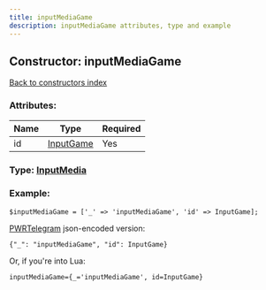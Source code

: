 ```yaml
---
title: inputMediaGame
description: inputMediaGame attributes, type and example
---
```

## Constructor: inputMediaGame  
[Back to constructors index](index.md)



### Attributes:

| Name     |    Type       | Required |
|----------|---------------|----------|
|id|[InputGame](../types/InputGame.md) | Yes|



### Type: [InputMedia](../types/InputMedia.md)


### Example:

```
$inputMediaGame = ['_' => 'inputMediaGame', 'id' => InputGame];
```  

[PWRTelegram](https://pwrtelegram.xyz) json-encoded version:

```
{"_": "inputMediaGame", "id": InputGame}
```


Or, if you're into Lua:  


```
inputMediaGame={_='inputMediaGame', id=InputGame}

```


